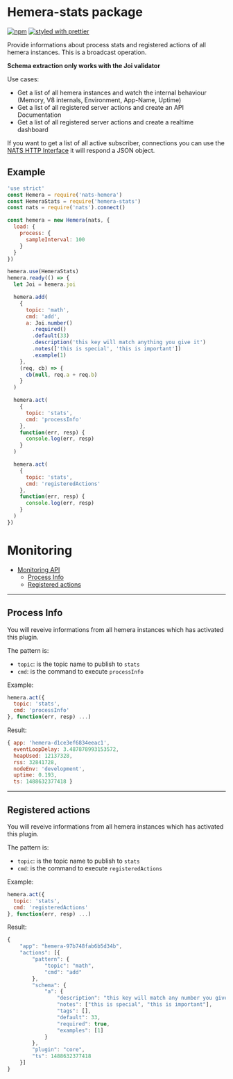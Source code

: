 # Hemera-stats package

[![npm](https://img.shields.io/npm/v/hemera-stats.svg?maxAge=3600)](https://www.npmjs.com/package/hemera-stats)
[![styled with prettier](https://img.shields.io/badge/styled_with-prettier-ff69b4.svg)](#badge)

Provide informations about process stats and registered actions of all hemera instances. This is a broadcast operation.

**Schema extraction only works with the Joi validator**

Use cases:

* Get a list of all hemera instances and watch the internal behaviour (Memory, V8 internals, Environment, App-Name, Uptime)
* Get a list of all registered server actions and create an API Documentation
* Get a list of all registered server actions and create a realtime dashboard

If you want to get a list of all active subscriber, connections you can use the [NATS HTTP Interface](http://nats.io/documentation/server/gnatsd-monitoring/) it will respond a JSON object.

## Example

```js
'use strict'
const Hemera = require('nats-hemera')
const HemeraStats = require('hemera-stats')
const nats = require('nats').connect()

const hemera = new Hemera(nats, {
  load: {
    process: {
      sampleInterval: 100
    }
  }
})

hemera.use(HemeraStats)
hemera.ready(() => {
  let Joi = hemera.joi

  hemera.add(
    {
      topic: 'math',
      cmd: 'add',
      a: Joi.number()
        .required()
        .default(33)
        .description('this key will match anything you give it')
        .notes(['this is special', 'this is important'])
        .example(1)
    },
    (req, cb) => {
      cb(null, req.a + req.b)
    }
  )

  hemera.act(
    {
      topic: 'stats',
      cmd: 'processInfo'
    },
    function(err, resp) {
      console.log(err, resp)
    }
  )

  hemera.act(
    {
      topic: 'stats',
      cmd: 'registeredActions'
    },
    function(err, resp) {
      console.log(err, resp)
    }
  )
})
```

# Monitoring

* [Monitoring API](#monitoring-api)
  * [Process Info](#process-info)
  * [Registered actions](#registered-actions)

---

## Process Info

You will reveive informations from all hemera instances which has activated this plugin.

The pattern is:

* `topic`: is the topic name to publish to `stats`
* `cmd`: is the command to execute `processInfo`

Example:

```js
hemera.act({
  topic: 'stats',
  cmd: 'processInfo'
}, function(err, resp) ...)
```

Result:

```js
{ app: 'hemera-d1ce3ef6834eeac1',
  eventLoopDelay: 3.487878993153572,
  heapUsed: 12137328,
  rss: 32841728,
  nodeEnv: 'development',
  uptime: 0.193,
  ts: 1488632377418 }
```

---

## Registered actions

You will reveive informations from all hemera instances which has activated this plugin.

The pattern is:

* `topic`: is the topic name to publish to `stats`
* `cmd`: is the command to execute `registeredActions`

Example:

```js
hemera.act({
  topic: 'stats',
  cmd: 'registeredActions'
}, function(err, resp) ...)
```

Result:

```js
{
    "app": "hemera-97b748fab6b5d34b",
    "actions": [{
        "pattern": {
            "topic": "math",
            "cmd": "add"
        },
        "schema": {
            "a": {
                "description": "this key will match any number you give it",
                "notes": ["this is special", "this is important"],
                "tags": [],
                "default": 33,
                "required": true,
                "examples": [1]
            }
        },
        "plugin": "core",
        "ts": 1488632377418
    }]
}
```

